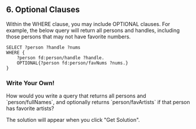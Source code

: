 ## 6. Optional Clauses

Within the WHERE clause, you may include OPTIONAL clauses. For example, the below query will return all persons and handles, including those persons that may not have favorite numbers.

```
SELECT ?person ?handle ?nums
WHERE {
    ?person fd:person/handle ?handle.    
    OPTIONAL{?person fd:person/favNums ?nums.}
}
```

<div class="challenge">
<h3>Write Your Own!</h3>
<p>How would you write a query that returns all persons and `person/fullNames`, and optionally returns `person/favArtists` if that person has favorite artists?</p>
<p>The solution will appear when you click "Get Solution".</p>
</div>